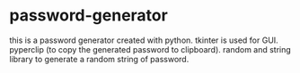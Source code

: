 # password-generator
this is a password generator created with python. tkinter is used for GUI.   pyperclip (to copy the generated password to clipboard). random and string library to generate a random string of password.
